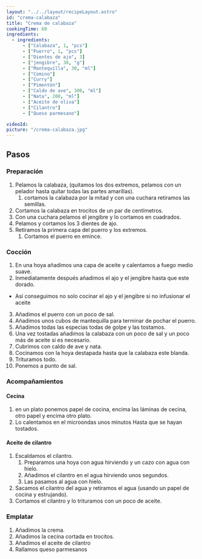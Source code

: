 ```yaml
---
layout: "../../layout/recipeLayout.astro"
id: "crema-calabaza"
title: "Crema de calabaza"
cookingTime: 60
ingredients:
  - ingredients:
      - ["Calabaza", 1, "pcs"]
      - ["Puerro", 1, "pcs"]
      - ["Dientes de ajo", 3]
      - ["jengibre", 30, "g"]
      - ["Mantequilla", 30, "ml"]
      - ["Comino"]
      - ["Curry"]
      - ["Pimentón"]
      - ["Caldo de ave", 300, "ml"]
      - ["Nata", 200, "ml"]
      - ["Aceite de oliva"]
      - ["Cilantro"]
      - ["Queso parmesano"]

videoId:
picture: "/crema-calabaza.jpg"
---
```


## Pasos

### Preparación

1. Pelamos la calabaza, (quitamos los dos extremos, pelamos con un pelador hasta quitar todas las partes amarillas).
   1. cortamos la calabaza por la mitad y con una cuchara retiramos las semillas.
2. Cortamos la calabaza en trocitos de un par de centímetros.
3. Con una cuchara pelamos el jengibre y lo cortamos en cuadrados.
4. Pelamos y cortamos los 3 dientes de ajo.
5. Retiramos la primera capa del puerro y los extremos.
   1. Cortamos el puerro en emince.

### Cocción

1. En una hoya añadimos una capa de aceite y calentamos a fuego medio suave.
2. Inmediatamente después añadimos el ajo y el jengibre hasta que este dorado.

- Así conseguimos no solo cocinar el ajo y el jengibre si no infusionar el aceite

3. Añadimos el puerro con un poco de sal.
4. Añadimos unos cubos de mantequilla para terminar de pochar el puerro.
5. Añadimos todas las especias todas de golpe y las tostamos.
6. Una vez tostadas añadimos la calabaza con un poco de sal y un poco más de aceite si es necesario.
7. Cubrimos con caldo de ave y nata.
8. Cocinamos con la hoya destapada hasta que la calabaza este blanda.
9. Trituramos todo.
10. Ponemos a punto de sal.

### Acompañamientos

#### Cecina

1. en un plato ponemos papel de cocina, encima las láminas de cecina, otro papel y encima otro plato.
2. Lo calentamos en el microondas unos minutos Hasta que se hayan tostados.

#### Aceite de cilantro

1. Escaldamos el cilantro.
   1. Preparamos una hoya con agua hirviendo y un cazo con agua con hielo.
   2. Añadimos el cilantro en el agua hirviendo unos segundos.
   3. Las pasamos al agua con hielo.
2. Sacamos el cilantro del agua y retiramos el agua (usando un papel de cocina y estrujando).
3. Cortamos el cilantro y lo trituramos con un poco de aceite.

### Emplatar

1. Añadimos la crema.
2. Añadimos la cecina cortada en trocitos.
3. Añadimos el aceite de cilantro
4. Rallamos queso parmesanos
